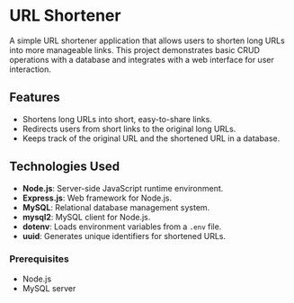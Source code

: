 # URL Shortener

A simple URL shortener application that allows users to shorten long URLs into more manageable links. This project demonstrates basic CRUD operations with a database and integrates with a web interface for user interaction.

## Features

- Shortens long URLs into short, easy-to-share links.
- Redirects users from short links to the original long URLs.
- Keeps track of the original URL and the shortened URL in a database.

## Technologies Used

- **Node.js**: Server-side JavaScript runtime environment.
- **Express.js**: Web framework for Node.js.
- **MySQL**: Relational database management system.
- **mysql2**: MySQL client for Node.js.
- **dotenv**: Loads environment variables from a `.env` file.
- **uuid**: Generates unique identifiers for shortened URLs.

### Prerequisites

- Node.js 
- MySQL server
